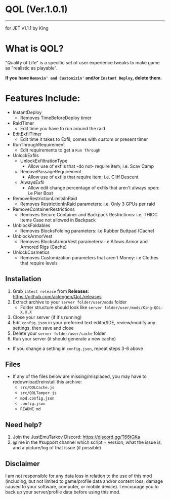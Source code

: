 # QOL (Ver.1.0.1)
------------------
for JET v1.1.1
by King

# What is QOL?
 "Quality of Life" is a specific set of user experience tweaks to make game as "realistic as playable".
 
 **If you have `Removin' and Customizin'` and/or `Instant Deploy`, delete them.**

# Features Include:
* InstantDeploy
    * Removes TimeBeforeDeploy timer
* RaidTimer
    * Edit time you have to run around the raid
* EditExfilTimer
    * Edit time it takes to Exfil, comes with custom or present timer
* RunThroughRequirement
    * Edit requirements to get a `Run Through`
* UnlockExfils
    * UnlockExfiltrationType
        * Allow use of exfils that -do not- require item; i.e. Scav Camp
    * RemovePassageRequirement
        * Allow use of exfils that require item; i.e. Cliff Descent
    * AlwaysExfil
        * Allow edit change percentage of exfils that aren't always open: i.e Pier Boat
* RemoveRestrictionLimitsInRaid
    * Removes RestrictionInRaid parameters: i.e. Only 3 GPUs per raid   
* RemoveContainerRestrictions
    * Removes Secure Container and Backpack Restrictions: i.e. THICC Items Case not allowed in Backpack        
* UnblockFoldables
    * Removes BlocksFolding parameters: i.e Rubber Buttpad (Cache)
* UnblockArmorVest
    * Removes BlocksArmorVest parameters: i.e Allows Armor and Armored Rigs (Cache)
* UnlockCosmetics
    * Removes Customization parameters that aren't Money: i.e Clothes that require levels



## Installation

1. Grab `latest release` from **Releases**: https://github.com/aclengen/QoL/releases
2. Extract archive to your `server folder/user/mods` folder 
    * Folder structure should look like `server folder/user/mods/King-QOL-X.X.X`
3. Close your server (if it's running)
4. Edit `config.json` in your preferred text editor/IDE, review/modify any settings, then save and close
5. Delete your `server folder/user/cache` folder
6. Run your server (it should generate a new cache)

* If you change a setting in `config.json`, repeat steps 3-6 above

## Files


- If any of the files below are missing/misplaced, you may have to redownload/reinstall this archive:
    * `src/QOLCache.js`
    * `src/QOLTamper.js`
    * `mod.config.json`
    * `config.json`
    * `README.md`   

## Need help?

1. Join the JustEmuTarkov Discord: https://discord.gg/T66tGKa
2. @ me in the #support channel which script + version, what the issue is, and a picture/log of that issue (if possible)

## Disclaimer

I am not responsible for any data loss in relation to the use of this mod (including, but not limited to game/profile data and/or content loss, damage caused to your software, computer, or mobile device). I encourage you to back up your server/profile data before using this mod.
